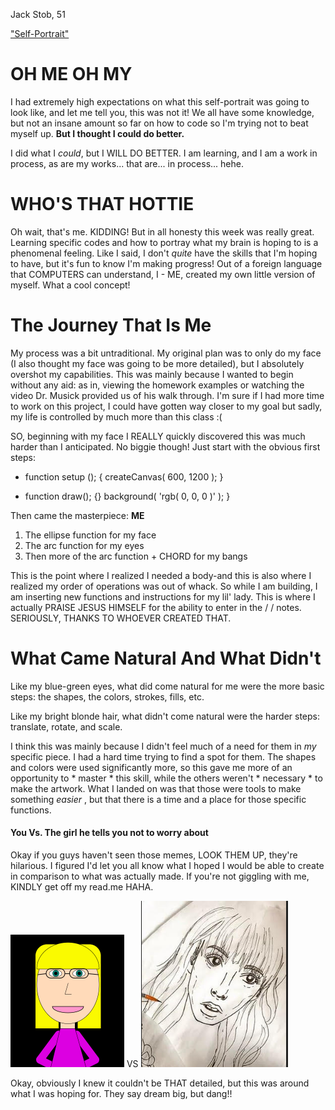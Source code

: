 Jack Stob, 51

["Self-Portrait"](https://jackelynstob.github.io/CreativeCoding1/hw-4/)

# OH ME OH MY

I had extremely high expectations on what this self-portrait was going to look like, and let me tell you, this was not it! We all have some knowledge, but not an insane amount so far on how to code so I'm trying not to beat myself up. **But I thought I could do better.**

I did what I _could_, but I WILL DO BETTER. I am learning, and I am a work in process, as are my works... that are... in process... hehe.

# WHO'S THAT HOTTIE

Oh wait, that's me. KIDDING! But in all honesty this week was really great. Learning specific codes and how to portray what my brain is hoping to is a phenomenal feeling. Like I said, I don't _quite_ have the skills that I'm hoping to have, but it's fun to know I'm making progress! Out of a foreign language that COMPUTERS can understand, I - ME, created my own little version of myself. What a cool concept!

# The Journey That Is Me

My process was a bit untraditional. My original plan was to only do my face (I also thought my face was going to be more detailed), but I absolutely overshot my capabilities. This was mainly because I wanted to begin without any aid: as in, viewing the homework examples or watching the video Dr. Musick provided us of his walk through.
I'm sure if I had more time to work on this project, I could have gotten way closer to my goal but sadly, my life is controlled by much more than this class :(

SO, beginning with my face I REALLY quickly discovered this was much harder than I anticipated. No biggie though!
Just start with the obvious first steps:

- function setup ();     {
    createCanvas( 600, 1200 );  }

- function draw(); {}
      background( 'rgb( 0, 0, 0 )' );
        }


Then came the masterpiece: **ME**
1. The ellipse function for my face
2. The arc function for my eyes
3. Then more of the arc function + CHORD for my bangs


This is the point where I realized I needed a body-and this is also where I realized my order of operations was out of whack. So while I am building, I am inserting new functions and instructions for my lil' lady. This is where I actually PRAISE JESUS HIMSELF for the ability to enter in the / / notes. SERIOUSLY, THANKS TO WHOEVER CREATED THAT.

# What Came Natural And What Didn't

Like my blue-green eyes, what did come natural for me were the more basic steps: the shapes, the colors, strokes, fills, etc.

Like my bright blonde hair, what didn't come natural were the harder steps: translate, rotate, and scale.

I think this was mainly because I didn't feel much of a need for them in _my_ specific piece. I had a hard time trying to find a spot for them.
The shapes and colors were used significantly more, so this gave me more of an opportunity to * master * this skill, while the others weren't * necessary * to make the artwork. What I landed on was that those were tools to make something _easier_ , but that there is a time and a place for those specific functions.

#### You Vs. The girl he tells you not to worry about

Okay if you guys haven't seen those memes, LOOK THEM UP, they're hilarious. I figured I'd let you all know what I hoped I would be able to create in comparison to what was actually made. If you're not giggling with me, KINDLY get off my read.me HAHA.

![TheCode](CODE.PNG) VS ![TheDrawing](DRAWING.PNG)

Okay, obviously I knew it couldn't be THAT detailed, but this was around what I was hoping for. They say dream big, but dang!!
